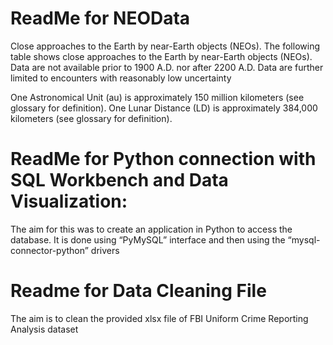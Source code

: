 # ReadMe for NEOData
Close approaches to the Earth by near-Earth objects (NEOs).
The following table shows close approaches to the Earth by near-Earth objects (NEOs). Data are not available prior to 1900 A.D. nor after 2200 A.D. Data are further limited to encounters with reasonably low uncertainty

One Astronomical Unit (au) is approximately 150 million kilometers (see glossary for definition).
One Lunar Distance (LD) is approximately 384,000 kilometers (see glossary for definition).


# ReadMe for Python connection with SQL Workbench and Data Visualization: 

The aim for this was to create an application in Python to access the database.
It is done using “PyMySQL” interface and then using the “mysql-connector-python” drivers

# Readme for Data Cleaning File

The aim is to clean the provided xlsx file of FBI Uniform Crime Reporting Analysis dataset
